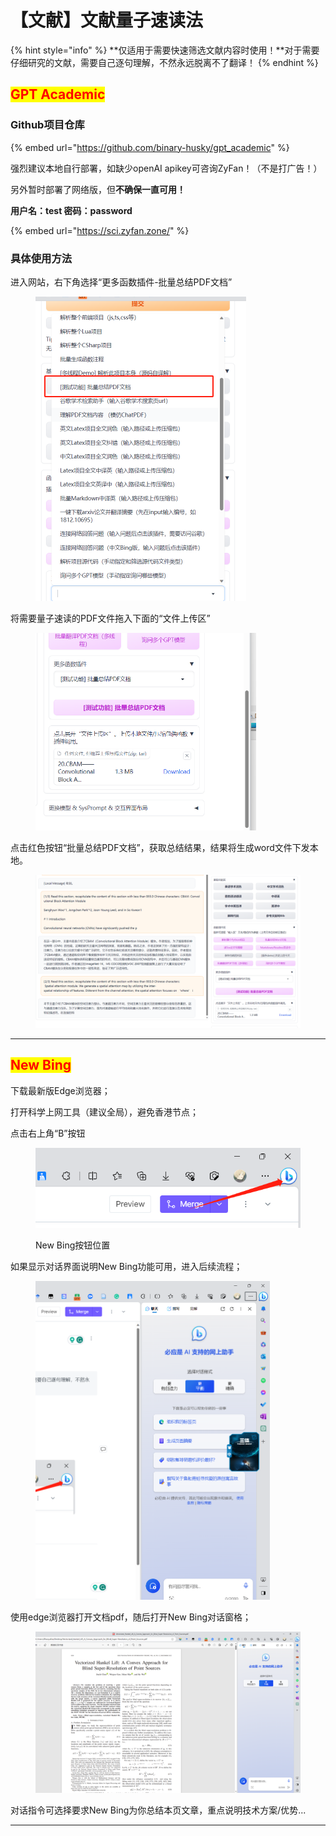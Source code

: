 # 【文献】文献量子速读法

{% hint style="info" %}
**仅适用于需要快速筛选文献内容时使用！**对于需要仔细研究的文献，需要自己逐句理解，不然永远脱离不了翻译！
{% endhint %}

## <mark style="color:red;">GPT Academic</mark>

### Github项目仓库

{% embed url="https://github.com/binary-husky/gpt_academic" %}

强烈建议本地自行部署，如缺少openAI apikey可咨询ZyFan！（不是打广告！）

另外暂时部署了网络版，但**不确保一直可用！**

**用户名：test     密码：password**

{% embed url="https://sci.zyfan.zone/" %}

### **具体使用方法**

进入网站，右下角选择“更多函数插件-批量总结PDF文档”

<figure><img src="../.gitbook/assets/image (30).png" alt="" width="337"><figcaption></figcaption></figure>

将需要量子速读的PDF文件拖入下面的“文件上传区”

<figure><img src="../.gitbook/assets/image (31).png" alt="" width="353"><figcaption></figcaption></figure>

点击红色按钮“批量总结PDF文档”，获取总结结果，结果将生成word文件下发本地。

<figure><img src="../.gitbook/assets/image (32).png" alt=""><figcaption></figcaption></figure>

***

## <mark style="color:red;">**New Bing**</mark>

&#x20;下载最新版Edge浏览器；

打开科学上网工具（建议全局），避免香港节点；

点击右上角“B”按钮

<figure><img src="../.gitbook/assets/image (26).png" alt=""><figcaption><p>New Bing按钮位置</p></figcaption></figure>

如果显示对话界面说明New Bing功能可用，进入后续流程；

<figure><img src="../.gitbook/assets/image (27).png" alt="" width="375"><figcaption></figcaption></figure>

使用edge浏览器打开文档pdf，随后打开New Bing对话窗格；



<figure><img src="../.gitbook/assets/image (29).png" alt=""><figcaption></figcaption></figure>

对话指令可选择要求New Bing为你总结本页文章，重点说明技术方案/优势...



***



##
